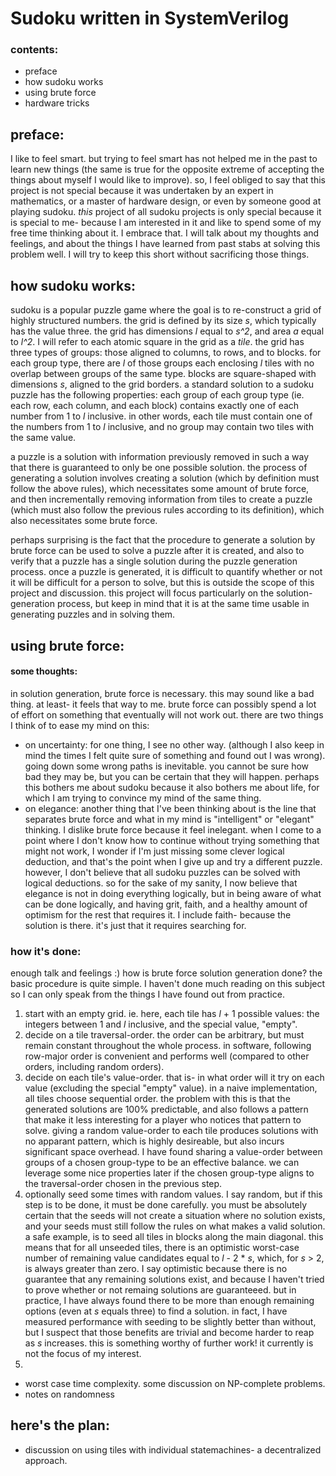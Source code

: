 
# Sudoku written in SystemVerilog

### contents:

- preface
- how sudoku works
- using brute force
- hardware tricks





## preface:

I like to feel smart. but trying to feel smart has not helped me in the past to learn new things (the same is true for the opposite extreme of accepting the things about myself I would like to improve). so, I feel obliged to say that this project is not special because it was undertaken by an expert in mathematics, or a master of hardware design, or even by someone good at playing sudoku. _this_ project of all sudoku projects is only special because it is special to me- because I am interested in it and like to spend some of my free time thinking about it. I embrace that. I will talk about my thoughts and feelings, and about the things I have learned from past stabs at solving this problem well. I will try to keep this short without sacrificing those things.





## how sudoku works:

sudoku is a popular puzzle game where the goal is to re-construct a grid of highly structured numbers. the grid is defined by its size _s_, which typically has the value three. the grid has dimensions _l_ equal to _s^2_, and area _a_ equal to _l^2_. I will refer to each atomic square in the grid as a _tile_. the grid has three types of groups: those aligned to columns, to rows, and to blocks. for each group type, there are _l_ of those groups each enclosing _l_ tiles with no overlap between groups of the same type. blocks are square-shaped with dimensions _s_, aligned to the grid borders. a standard solution to a sudoku puzzle has the following properties: each group of each group type (ie. each row, each column, and each block) contains exactly one of each number from 1 to _l_ inclusive. in other words, each tile must contain one of the numbers from 1 to _l_ inclusive, and no group may contain two tiles with the same value.

a puzzle is a solution with information previously removed in such a way that there is guaranteed to only be one possible solution. the process of generating a solution involves creating a solution (which by definition must follow the above rules), which necessitates some amount of brute force, and then incrementally removing information from tiles to create a puzzle (which must also follow the previous rules according to its definition), which also necessitates some brute force.

perhaps surprising is the fact that the procedure to generate a solution by brute force can be used to solve a puzzle after it is created, and also to verify that a puzzle has a single solution during the puzzle generation process. once a puzzle is generated, it is difficult to quantify whether or not it will be difficult for a person to solve, but this is outside the scope of this project and discussion. this project will focus particularly on the solution-generation process, but keep in mind that it is at the same time usable in generating puzzles and in solving them.





## using brute force:

#### some thoughts:

in solution generation, brute force is necessary. this may sound like a bad thing. at least- it feels that way to me. brute force can possibly spend a lot of effort on something that eventually will not work out. there are two things I think of to ease my mind on this:
- on uncertainty: for one thing, I see no other way. (although I also keep in mind the times I felt quite sure of something and found out I was wrong). going down some wrong paths is inevitable. you cannot be sure how bad they may be, but you can be certain that they will happen. perhaps this bothers me about sudoku because it also bothers me about life, for which I am trying to convince my mind of the same thing.
- on elegance: another thing that I've been thinking about is the line that separates brute force and what in my mind is "intelligent" or "elegant" thinking. I dislike brute force because it feel inelegant. when I come to a point where I don't know how to continue without trying something that might not work, I wonder if I'm just missing some clever logical deduction, and that's the point when I give up and try a different puzzle. however, I don't believe that all sudoku puzzles can be solved with logical deductions. so for the sake of my sanity, I now believe that elegance is not in doing everything logically, but in being aware of what can be done logically, and having grit, faith, and a healthy amount of optimism for the rest that requires it. I include faith- because the solution is there. it's just that it requires searching for.

### how it's done:

enough talk and feelings :) how is brute force solution generation done? the basic procedure is quite simple. I haven't done much reading on this subject so I can only speak from the things I have found out from practice.

1. start with an empty grid. ie. here, each tile has _l_ + 1 possible values: the integers between 1 and _l_ inclusive, and the special value, "empty".
1. decide on a tile traversal-order. the order can be arbitrary, but must remain constant throughout the whole process. in software, following row-major order is convenient and performs well (compared to other orders, including random orders).
1. decide on each tile's value-order. that is- in what order will it try on each value (excluding the special "empty" value). in a naive implementation, all tiles choose sequential order. the problem with this is that the generated solutions are 100% predictable, and also follows a pattern that make it less interesting for a player who notices that pattern to solve. giving a random value-order to each tile produces solutions with no apparant pattern, which is highly desireable, but also incurs significant space overhead. I have found sharing a value-order between groups of a chosen group-type to be an effective balance. we can leverage some nice properties later if the chosen group-type aligns to the traversal-order chosen in the previous step.
1. optionally seed some times with random values. I say random, but if this step is to be done, it must be done carefully. you must be absolutely certain that the seeds will not create a situation where no solution exists, and your seeds must still follow the rules on what makes a valid solution. a safe example, is to seed all tiles in blocks along the main diagonal. this means that for all unseeded tiles, there is an optimistic worst-case number of remaining value candidates equal to _l_ - 2 * _s_, which, for _s_ > 2, is always greater than zero. I say optimistic because there is no guarantee that any remaining solutions exist, and because I haven't tried to prove whether or not remaing solutions are guaranteeed. but in practice, I have always found there to be more than enough remaining options (even at _s_ equals three) to find a solution. in fact, I have measured performance with seeding to be slightly better than without, but I suspect that those benefits are trivial and become harder to reap as _s_ increases. this is something worthy of further work! it currently is not the focus of my interest.
1. 

* worst case time complexity. some discussion on NP-complete problems.
* notes on randomness



## here's the plan:

* discussion on using tiles with individual statemachines- a decentralized approach.



